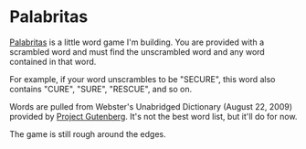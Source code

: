 # Palabritas

[Palabritas](https://palabs.app/) is a little word game I'm building. You are provided with a scrambled word and must find the unscrambled word and any word contained in that word.

For example, if your word unscrambles to be "SECURE", this word also contains "CURE", "SURE", "RESCUE", and so on.

Words are pulled from Webster's Unabridged Dictionary (August 22, 2009) provided by [Project Gutenberg](https://www.gutenberg.org/ebooks/29765). It's not the best word list, but it'll do for now.

The game is still rough around the edges.
